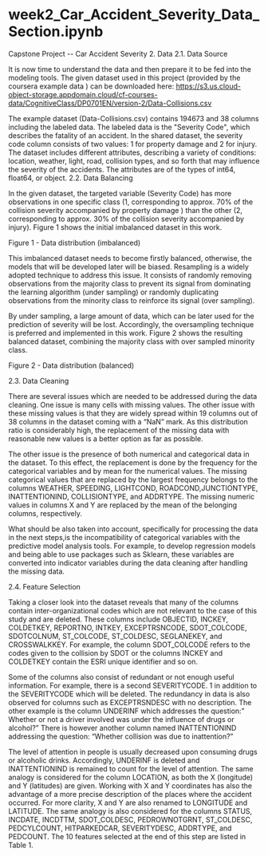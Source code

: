 # week2_Car_Accident_Severity_Data_Section.ipynb

Capstone Project -- Car Accident Severity
2. Data
2.1. Data Source

It is now time to understand the data and then prepare it to be fed into the modeling tools. The given dataset used in this 
project (provided by the coursera example data ) 
can be downloaded here: https://s3.us.cloud-object-storage.appdomain.cloud/cf-courses-data/CognitiveClass/DP0701EN/version-2/Data-Collisions.csv

The example dataset (Data-Collisions.csv) contains 194673 and 38 columns including the labeled data. The labeled data 
is the "Severity Code", which describes the fatality of an accident. In the shared dataset, the severity code column 
consists of two values: 1 for property damage and 2 for injury. The dataset includes different attributes, describing
a variety of conditions: location, weather, light, road, collision types, and so forth that may influence the severity
of the accidents. The attributes are of the types of int64, float64, or object.
2.2. Data Balancing

In the given dataset, the targeted variable (Severity Code) has more observations in one specific class (1, corresponding
to approx. 70% of the collision severity accompanied by property damage ) than the other (2, corresponding to approx.
30% of the collision severity accompanied by injury). Figure 1 shows the initial imbalanced dataset in this work.

Figure 1 - Data distribution (imbalanced)

This imbalanced dataset needs to become firstly balanced, otherwise, the models that will be developed later will be biased. 
Resampling is a widely adopted technique to address this issue. It consists of randomly removing observations from the majority
class to prevent its signal from dominating the learning algorithm (under sampling) or randomly duplicating observations from the
minority class to reinforce its signal (over sampling).

By under sampling, a large amount of data, which can be later used for the prediction of severity will be lost. Accordingly, 
the oversampling technique is preferred and implemented in this work. Figure 2 shows the resulting balanced dataset, combining 
the majority class with over sampled minority class.

Figure 2 - Data distribution (balanced)

2.3. Data Cleaning

There are several issues which are needed to be addressed during the data cleaning. One issue is many cells with missing values.
The other issue with these missing values is that they are widely spread within 19 columns out of 38 columns in the dataset coming 
with a “NaN” mark. As this distribution ratio is considerably high, the replacement of the missing data with reasonable new values 
is a better option as far as possible.

The other issue is the presence of both numerical and categorical data in the dataset. To this effect, the replacement is done by 
the frequency for the categorical variables and by mean for the numerical values. The missing categorical values that are replaced 
by the largest frequency belongs to the columns WEATHER, SPEEDING, LIGHTCOND, ROADCOND,JUNCTIONTYPE, INATTENTIONIND, COLLISIONTYPE,
and ADDRTYPE. The missing numeric values in columns X and Y are replaced by the mean of the belonging columns, respectively.

What should be also taken into account, specifically for processing the data in the next steps,is the incompatibility of categorical
variables with the predictive model analysis tools. For example, to develop regression models and being able to use packages such as
Sklearn, these variables are converted into indicator variables during the data cleaning after handling the missing data.

2.4. Feature Selection

Taking a closer look into the dataset reveals that many of the columns contain inter-organizational codes which are not 
relevant to the case of this study and are deleted. These columns include OBJECTID, INCKEY, COLDETKEY, REPORTNO, INTKEY, 
EXCEPTRSNCODE, SDOT_COLCODE, SDOTCOLNUM, ST_COLCODE, ST_COLDESC, SEGLANEKEY, and CROSSWALKKEY. For example, the column 
SDOT_COLCODE refers to the codes given to the collision by SDOT or the columns INCKEY and COLDETKEY contain the ESRI 
unique identifier and so on.

Some of the columns also consist of redundant or not enough useful information. For example, there is a second SEVERITYCODE.
1 in addition to the SEVERITYCODE which will be deleted. The redundancy in data is also observed for columns such as EXCEPTRSNDESC 
with no description. The other example is the column UNDERINF which addresses the question:” Whether or not a driver involved was
under the influence of drugs or alcohol?” There is however another column named INATTENTIONIND addressing the question:
“Whether collision was due to inattention?”

The level of attention in people is usually decreased upon consuming drugs or alcoholic drinks. Accordingly, UNDERINF is
deleted and INATTENTIONIND is remained to count for the level of attention. The same analogy is considered for the column
LOCATION, as both the X (longitude) and Y (latitudes) are given. Working with X and Y coordinates has also the advantage of 
a more precise description of the places where the accident occurred. For more clarity, X and Y are also renamed to LONGITUDE
and LATITUDE. The same analogy is also considered for the columns STATUS, INCDATE, INCDTTM, SDOT_COLDESC, PEDROWNOTGRNT, 
ST_COLDESC, PEDCYLCOUNT, HITPARKEDCAR, SEVERITYDESC, ADDRTYPE, and PEDCOUNT. The 10 features selected at the end of this step are listed in Table 1.




